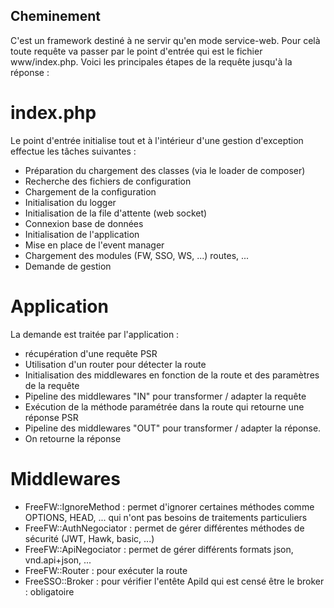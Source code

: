 Cheminement
---

C'est un framework destiné à ne servir qu'en mode service-web. Pour celà toute requête va passer par le point d'entrée qui est le fichier www/index.php. Voici les principales étapes de la requête jusqu'à la réponse :

# index.php

Le point d'entrée initialise tout et à l'intérieur d'une gestion d'exception effectue les tâches suivantes :

* Préparation du chargement des classes (via le loader de composer)
* Recherche des fichiers de configuration 
* Chargement de la configuration
* Initialisation du logger
* Initialisation de la file d'attente (web socket)
* Connexion base de données
* Initialisation de l'application
* Mise en place de l'event manager
* Chargement des modules (FW, SSO, WS, ...) routes, ...
* Demande de gestion

# Application

La demande est traitée par l'application :

* récupération d'une requête PSR
* Utilisation d'un router pour détecter la route
* Initialisation des middlewares en fonction de la route et des paramètres de la requête
* Pipeline des middlewares "IN" pour transformer / adapter la requête
* Exécution de la méthode paramétrée dans la route qui retourne une réponse PSR
* Pipeline des middlewares "OUT" pour transformer / adapter la réponse.
* On retourne la réponse

# Middlewares

* FreeFW::IgnoreMethod   : permet d'ignorer certaines méthodes comme OPTIONS, HEAD, ... qui n'ont pas besoins de traitements particuliers
* FreeFW::AuthNegociator : permet de gérer différentes méthodes de sécurité (JWT, Hawk, basic, ...)
* FreeFW::ApiNegociator  : permet de gérer différents formats json, vnd.api+json, ...
* FreeFW::Router         : pour exécuter la route
* FreeSSO::Broker        : pour vérifier l'entête ApiId qui est censé être le broker : obligatoire
